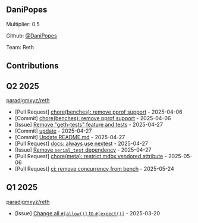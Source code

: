 
## DaniPopes
Multiplier: 0.5

Github: [@DaniPopes](https://github.com/DaniPopes)

Team: Reth

## Contributions

## Q2 2025


[paradigmxyz/reth](https://github.com/paradigmxyz/reth)
* [Pull Request] [chore(benches): remove pprof support](https://github.com/paradigmxyz/reth/pull/15575) - 2025-04-06
* [Commit] [chore(benches): remove pprof support](https://github.com/paradigmxyz/reth/commit/830853908a9e06b73450ebc755ac78e34374637a) - 2025-04-06
* [Issue] [Remove "geth-tests" feature and tests](https://github.com/paradigmxyz/reth/issues/15958) - 2025-04-27
* [Commit] [update](https://github.com/paradigmxyz/reth/commit/4e536ab08af252c393cd5f3d888098029ec2a133) - 2025-04-27
* [Commit] [Update README.md](https://github.com/paradigmxyz/reth/commit/2524c47b573ef3067afb6d3c9520aeedf71a4c7b) - 2025-04-27
* [Pull Request] [docs: always use nextest](https://github.com/paradigmxyz/reth/pull/15957) - 2025-04-27
* [Issue] [Remove `serial_test` dependency](https://github.com/paradigmxyz/reth/issues/15955) - 2025-04-27
* [Pull Request] [chore(meta): restrict mdbx vendored attribute](https://github.com/paradigmxyz/reth/pull/16092) - 2025-05-06
* [Pull Request] [ci: remove concurrency from bench](https://github.com/paradigmxyz/reth/pull/16458) - 2025-05-24
## Q1 2025

[paradigmxyz/reth](https://github.com/paradigmxyz/reth)
* [Issue] [Change all `#[allow()]` to `#[expect()]`](https://github.com/paradigmxyz/reth/issues/15163) - 2025-03-20
